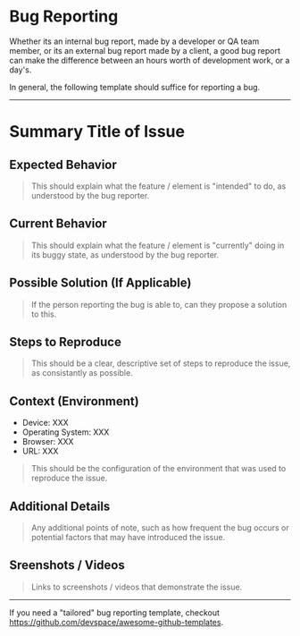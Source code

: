 # Bug Reporting

Whether its an internal bug report, made by a developer or QA team member, or its an external bug report made by a client, a good bug report can make the difference between an hours worth of development work, or a day's.

In general, the following template should suffice for reporting a bug.

---

# Summary Title of Issue

## Expected Behavior
> This should explain what the feature / element is "intended" to do, as understood by the bug reporter.

## Current Behavior
> This should explain what the feature / element is "currently" doing in its buggy state, as understood by the bug reporter.

## Possible Solution (If Applicable)
> If the person reporting the bug is able to, can they propose a solution to this.

## Steps to Reproduce
> This should be a clear, descriptive set of steps to reproduce the issue, as consistantly as possible.

## Context (Environment)

 - Device: XXX
 - Operating System: XXX
 - Browser: XXX
 - URL: XXX

> This should be the configuration of the environment that was used to reproduce the issue.

## Additional Details

> Any additional points of note, such as how frequent the bug occurs or potential factors that may have introduced the issue.

## Sreenshots / Videos

> Links to screenshots / videos that demonstrate the issue.

---

If you need a "tailored" bug reporting template, checkout https://github.com/devspace/awesome-github-templates.